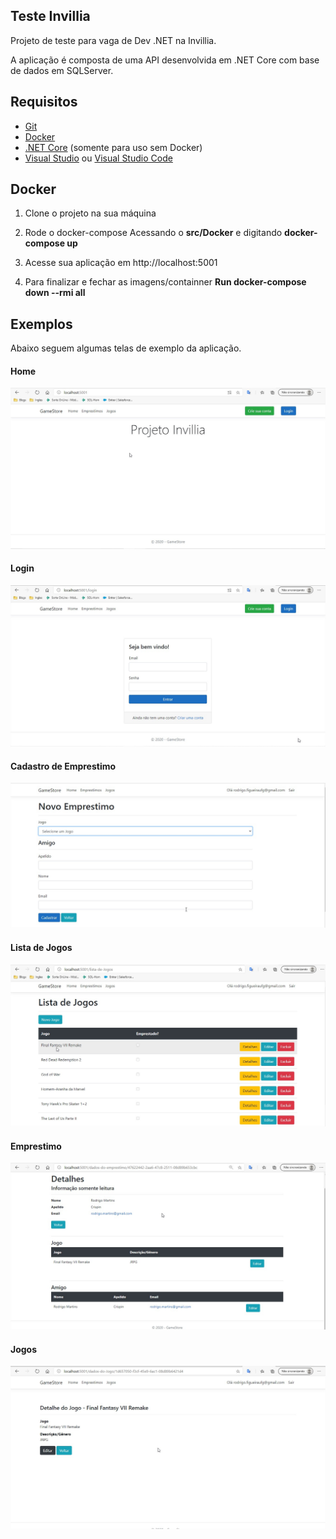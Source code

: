 ## Teste Invillia

Projeto de teste para vaga de Dev .NET na Invillia.
 
A aplicação é composta de uma API desenvolvida em .NET Core com base de dados em SQLServer.

## Requisitos

- [Git](https://git-scm.com/)
- [Docker](https://www.docker.com/) 
- [.NET Core](https://dotnet.microsoft.com/) (somente para uso sem Docker)
- [Visual Studio](https://visualstudio.microsoft.com/pt-br/vs/) ou [Visual Studio Code](https://code.visualstudio.com/)


## Docker

1. Clone o projeto na sua máquina

2. Rode o docker-compose
Acessando o **src/Docker** e digitando **docker-compose up**

3. Acesse sua aplicação em http://localhost:5001

4. Para finalizar e fechar as imagens/containner
**Run docker-compose down --rmi all** 

## Exemplos

Abaixo seguem algumas telas de exemplo da aplicação. 

#### Home 
![Home](docs/Home.jpg)

#### Login 
![Login](docs/Login.jpg)

#### Cadastro de Emprestimo 
![Cadastro de Emprestimo](docs/Emprestimo-Novo.jpg)

#### Lista de Jogos 
![Lista de Jogos](docs/Jogos-Lista.jpg)

#### Emprestimo 
![Emprestimo](docs/Emprestimo-Detalhes.jpg)

#### Jogos 
![Jogos](docs/Jogos-Detalhes.jpg)
